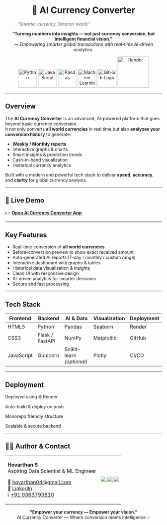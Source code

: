 <h1 align="center">💱 AI Currency Converter</h1>

>  *“Smarter currency. Smarter world.”*

<p align="center">
  <b>“Turning numbers into insights — not just currency conversion, but intelligent financial vision.”</b><br>
  <i>— Empowering smarter global transactions with real-time AI-driven analytics.</i>
</p>

<p align="center">
  <img src="https://cdn.jsdelivr.net/gh/devicons/devicon/icons/python/python-original.svg" alt="Python" width="60" height="60"/>
  <img src="https://cdn.jsdelivr.net/gh/devicons/devicon/icons/javascript/javascript-original.svg" alt="JavaScript" width="60" height="60"/>
  <img src="https://img.icons8.com/color/60/pandas.png" alt="Pandas" width="60" height="60"/>
  <img src="https://img.icons8.com/color/60/artificial-intelligence.png" alt="Machine Learning" width="60" height="60"/>
  <img src="https://tse3.mm.bing.net/th/id/OIP.foD1wCmlA__yzSDl6DeghgHaHj?cb=12&w=860&h=877&rs=1&pid=ImgDetMain&o=7&rm=3" alt="GitHub Logo" width="60" height="60"/>
  <img src="https://files.readme.io/b8dc1d7-small-Render_logo_-_Black_1.jpg" alt="Render" width="100" height="100"/>
</p>




---

##  Overview

The **AI Currency Converter** is an advanced, AI-powered platform that goes beyond basic currency conversion.  
It not only converts **all world currencies** in real time but also **analyzes your conversion history** to generate:
-  **Weekly / Monthly reports**  
-  Interactive graphs & charts  
-  Smart insights & prediction trends  
-  Cash-in-hand visualization  
-  Historical currency analytics

Built with a modern and powerful tech stack to deliver **speed**, **accuracy**, and **clarity** for global currency analysis.  

---

## 🚀 Live Demo

👉 [**Open AI Currency Converter App**](https://ai-currency-converter-rj1v.onrender.com/)  

---

##  Key Features

-  Real-time conversion of **all world currencies**  
-  Before-conversion preview to show exact received amount  
-  Auto-generated AI reports (7-day / monthly / custom range)  
-  Interactive dashboard with graphs & tables  
-  Historical data visualization & insights  
-  Clean UI with responsive design  
-  AI-driven analytics for smarter decisions  
-  Secure and fast processing  

---

##  Tech Stack

| Frontend | Backend | AI & Data | Visualization | Deployment |
|----------|---------|-----------|---------------|------------|
|  HTML5 |  Python |  Pandas |  Seaborn |  Render |
|  CSS3 |  Flask / FastAPI |  NumPy |  Matplotlib |  GitHub |
|  JavaScript |  Gunicorn |  Scikit-learn *(optional)* |  Plotly |  CI/CD |

---

## Deployment

Deployed using 🌐 Render

 Auto-build & deploy on push

 Monorepo friendly structure

 Scalable & secure backend

---

## 🧑‍💻 Author & Contact
<table> <tr> <td>

 <b>Hovarthan S</b><br>
 Aspiring Data Scientist & ML Engineer<br>

📧 <a href="mailto:hovarthan04@gmail.com">hovarthan04@gmail.com
</a><br>
🔗 <a href="https://www.linkedin.com/in/hovarthan-s-06114b281/">LinkedIn</a><br>
📞 <a href="tel:+919363793810">+91 9363793810</a>

</td> <td> <p align="center"> <a href="mailto:hovarthan04@gmail.com"> <img src="https://img.icons8.com/fluency/48/000000/gmail-new.png"/> </a> <a href="https://www.linkedin.com/in/hovarthan-s-06114b281/"> <img src="https://img.icons8.com/color/48/000000/linkedin.png"/> </a> <a href="tel:+919363793810"> <img src="https://img.icons8.com/fluency/48/000000/phone.png"/> </a> </p> </td> </tr> </table>

<p align="center"> <b>“Empower your currency — Empower your vision.”</b><br>  AI Currency Converter — Where conversion meets intelligence 💡 </p> 
